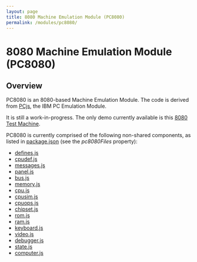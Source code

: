 ```yaml
---
layout: page
title: 8080 Machine Emulation Module (PC8080)
permalink: /modules/pc8080/
---
```


8080 Machine Emulation Module (PC8080)
===

Overview
---
PC8080 is an 8080-based Machine Emulation Module.  The code is derived from [PCjs](/modules/pcjs/),
the IBM PC Emulation Module.

It is still a work-in-progress.  The only demo currently available is this [8080 Test Machine](/devices/pc8080/machine/test/). 

PC8080 is currently comprised of the following non-shared components, as listed in [package.json](../../package.json)
(see the *pc8080Files* property):

* [defines.js](/modules/pc8080/lib/defines.js)
* [cpudef.js](/modules/pc8080/lib/cpudef.js)
* [messages.js](/modules/pc8080/lib/messages.js)
* [panel.js](/modules/pc8080/lib/panel.js)
* [bus.js](/modules/pc8080/lib/bus.js)
* [memory.js](/modules/pc8080/lib/memory.js)
* [cpu.js](/modules/pc8080/lib/cpu.js)
* [cpusim.js](/modules/pc8080/lib/cpusim.js)
* [cpuops.js](/modules/pc8080/lib/cpuops.js)
* [chipset.js](/modules/pc8080/lib/chipset.js)
* [rom.js](/modules/pc8080/lib/rom.js)
* [ram.js](/modules/pc8080/lib/ram.js)
* [keyboard.js](/modules/pc8080/lib/keyboard.js)
* [video.js](/modules/pc8080/lib/video.js)
* [debugger.js](/modules/pc8080/lib/debugger.js)
* [state.js](/modules/pc8080/lib/state.js)
* [computer.js](/modules/pc8080/lib/computer.js)
